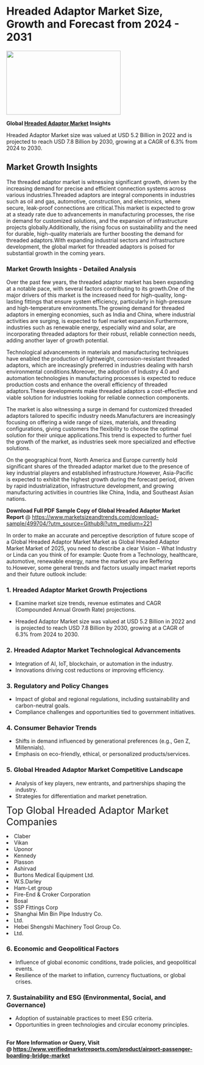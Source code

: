 <H1>Hreaded Adaptor Market Size, Growth and Forecast from 2024 - 2031</H1><img class="aligncenter size-medium wp-image-584254" src="https://thirdeyenews.in/wp-content/uploads/2024/09/Global-Market-Research-300x168.jpeg" alt="" width="300" height="168" /><p><strong>Global&nbsp;<a href="https://www.marketsizeandtrends.com/download-sample/499704/?utm_source=Github8j?utm_medium=221">Hreaded Adaptor Market</a> Insights</strong></p><p>Hreaded Adaptor Market size was valued at USD 5.2 Billion in 2022 and is projected to reach USD 7.8 Billion by 2030, growing at a CAGR of 6.3% from 2024 to 2030.</p><p><h2>Market Growth Insights</h2> <p>The threaded adaptor market is witnessing significant growth, driven by the increasing demand for precise and efficient connection systems across various industries.Threaded adaptors are integral components in industries such as oil and gas, automotive, construction, and electronics, where secure, leak-proof connections are critical.This market is expected to grow at a steady rate due to advancements in manufacturing processes, the rise in demand for customized solutions, and the expansion of infrastructure projects globally.Additionally, the rising focus on sustainability and the need for durable, high-quality materials are further boosting the demand for threaded adaptors.With expanding industrial sectors and infrastructure development, the global market for threaded adaptors is poised for substantial growth in the coming years.<h3>Market Growth Insights - Detailed Analysis</h3> <p>Over the past few years, the threaded adaptor market has been expanding at a notable pace, with several factors contributing to its growth.One of the major drivers of this market is the increased need for high-quality, long-lasting fittings that ensure system efficiency, particularly in high-pressure and high-temperature environments.The growing demand for threaded adaptors in emerging economies, such as India and China, where industrial activities are surging, is expected to fuel market expansion.Furthermore, industries such as renewable energy, especially wind and solar, are incorporating threaded adaptors for their robust, reliable connection needs, adding another layer of growth potential.</p> <p>Technological advancements in materials and manufacturing techniques have enabled the production of lightweight, corrosion-resistant threaded adaptors, which are increasingly preferred in industries dealing with harsh environmental conditions.Moreover, the adoption of Industry 4.0 and automation technologies in manufacturing processes is expected to reduce production costs and enhance the overall efficiency of threaded adaptors.These developments make threaded adaptors a cost-effective and viable solution for industries looking for reliable connection components.</p> <p>The market is also witnessing a surge in demand for customized threaded adaptors tailored to specific industry needs.Manufacturers are increasingly focusing on offering a wide range of sizes, materials, and threading configurations, giving customers the flexibility to choose the optimal solution for their unique applications.This trend is expected to further fuel the growth of the market, as industries seek more specialized and effective solutions.</p> <p>On the geographical front, North America and Europe currently hold significant shares of the threaded adaptor market due to the presence of key industrial players and established infrastructure.However, Asia-Pacific is expected to exhibit the highest growth during the forecast period, driven by rapid industrialization, infrastructure development, and growing manufacturing activities in countries like China, India, and Southeast Asian nations.</p> <p><span class=""><strong>Download Full PDF Sample Copy of Global Hreaded Adaptor Market Report</strong> @ <a href="https://www.marketsizeandtrends.com/download-sample/499704/?utm_source=Github8j?utm_medium=221" target="_blank">https://www.marketsizeandtrends.com/download-sample/499704/?utm_source=Github8j?utm_medium=221</a></span></p><p>In order to make an accurate and perceptive description of future scope of a Global&nbsp;Hreaded Adaptor Market Market as Global&nbsp;Hreaded Adaptor Market Market of 2025, you need to describe a clear Vision &ndash; What Industry or Linda can you think of for example: Quote from a Technology, healthcare, automotive, renewable energy, name the market you are Reffering to.However, some general trends and factors usually impact market reports and their future outlook include:</p><h3>1.&nbsp;<strong>Hreaded Adaptor Market Growth Projections</strong></h3><ul><li>Examine market size trends, revenue estimates and CAGR (Compounded Annual Growth Rate) projections.</li><li><p>Hreaded Adaptor Market size was valued at USD 5.2 Billion in 2022 and is projected to reach USD 7.8 Billion by 2030, growing at a CAGR of 6.3% from 2024 to 2030.</p></li></ul><h3>2.&nbsp;<strong>Hreaded Adaptor Market Technological Advancements</strong></h3><ul><li>Integration of AI, IoT, blockchain, or automation in the industry.</li><li>Innovations driving cost reductions or improving efficiency.</li></ul><h3>3.&nbsp;<strong>Regulatory and Policy Changes</strong></h3><ul><li>Impact of global and regional regulations, including sustainability and carbon-neutral goals.</li><li>Compliance challenges and opportunities tied to government initiatives.</li></ul><h3>4.&nbsp;<strong>Consumer Behavior Trends</strong></h3><ul><li>Shifts in demand influenced by generational preferences (e.g., Gen Z, Millennials).</li><li>Emphasis on eco-friendly, ethical, or personalized products/services.</li></ul><h3>5.&nbsp;<strong>Global Hreaded Adaptor Market Competitive Landscape</strong></h3><ul><li>Analysis of key players, new entrants, and partnerships shaping the industry.</li><li>Strategies for differentiation and market penetration.</li></ul><p data-pm-slice="1 1 []"><span style="color: inherit; font-family: inherit; font-size: 25px;">Top Global Hreaded Adaptor Market Companies</span></p><div class="" data-test-id=""><p><li>Claber</li><li> Vikan</li><li> Uponor</li><li> Kennedy</li><li> Plasson</li><li> Ashirvad</li><li> Burtons Medical Equipment Ltd.</li><li> W.S.Darley</li><li> Ham-Let group</li><li> Fire-End & Croker Corporation</li><li> Bosal</li><li> SSP Fittings Corp</li><li> Shanghai Min Bin Pipe Industry Co.</li><li> Ltd.</li><li> Hebei Shengshi Machinery Tool Group Co.</li><li> Ltd.</li></p></div><h3>6.&nbsp;<strong>Economic and Geopolitical Factors</strong></h3><ul><li>Influence of global economic conditions, trade policies, and geopolitical events.</li><li>Resilience of the market to inflation, currency fluctuations, or global crises.</li></ul><h3>7.&nbsp;<strong>Sustainability and ESG (Environmental, Social, and Governance)</strong></h3><ul><li>Adoption of sustainable practices to meet ESG criteria.</li><li>Opportunities in green technologies and circular economy principles.</li></ul><h2><strong style="font-size: 14px;">For More Information or Query, Visit @&nbsp;</strong><a style="background-color: #ffffff; font-size: 14px;" href="https://www.marketsizeandtrends.com/report/hreaded-adaptor-market/" target="_blank">https://www.verifiedmarketreports.com/product/airport-passenger-boarding-bridge-market</a></h2>